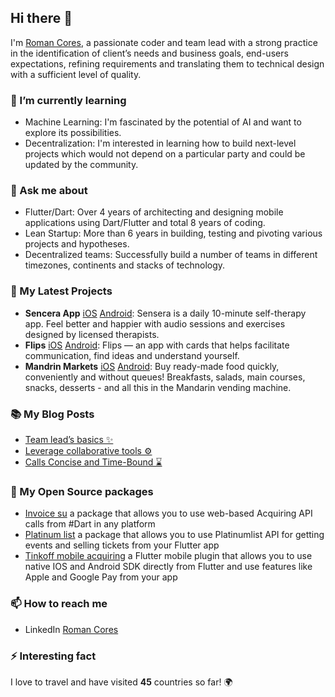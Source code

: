 ## Hi there 👋

I'm [Roman Cores](https://github.com/romancores), a passionate coder and team lead with a strong practice in the identification of client’s needs and business goals, end-users expectations, refining requirements and translating them to technical design with a sufficient level of quality.

### 🌱 I’m currently learning

- Machine Learning: I'm fascinated by the potential of AI and want to explore its possibilities.
- Decentralization: I'm interested in learning how to build next-level projects which would not depend on a particular party and could be updated by the community.

### 💬 Ask me about

- Flutter/Dart: Over 4 years of architecting and designing mobile applications using Dart/Flutter and total 8 years of coding.
- Lean Startup: More than 6 years in building, testing and pivoting various projects and hypotheses.
- Decentralized teams: Successfully build a number of teams in different timezones, continents and stacks of technology.

### 🚀 My Latest Projects

- **Sencera App** [iOS](https://apps.apple.com/ru/app/sensera-cbt-self-help/id1550071754) [Android](https://play.google.com/store/apps/details?id=io.therappy.therappyapp):
  Sensera is a daily 10-minute self-therapy app. Feel better and happier with audio sessions and exercises designed by licensed therapists.
- **Flips** [iOS](https://apps.apple.com/us/app/flips-cards-that-help/id1626446928) [Android](https://play.google.com/store/apps/details?id=com.flipscards.app):
  Flips — an app with cards that helps facilitate communication, find ideas and understand yourself.
- **Mandrin Markets** [iOS](https://apps.apple.com/ec/app/%D0%BC-%D0%BC%D0%B0%D1%80%D0%BA%D0%B5%D1%82/id6444895728) [Android](https://play.google.com/store/apps/details?id=ru.mandarineda.micromarkets): 
  Buy ready-made food quickly, conveniently and without queues! Breakfasts, salads, main courses, snacks, desserts - and all this in the Mandarin vending machine.

### 📚 My Blog Posts

- [Team lead’s basics ✨](https://www.linkedin.com/posts/romancores_success-communication-development-activity-7087553061321129984-uKX2?utm_source=github)
- [Leverage collaborative tools ⚙](https://www.linkedin.com/posts/romancores_efficiency-motivation-communication-activity-7082440502800736257-iiCB?utm_source=github)
- [Calls Concise and Time-Bound ⌛](https://www.linkedin.com/posts/romancores_synchronic-communications-technology-activity-7081708190731513856-31Hc?utm_source=github)

### 🤝 My Open Source packages

- [Invoice su](https://github.com/HorumDev/invoice_su) a package that allows you to use web-based Acquiring API calls from #Dart in any platform
- [Platinum list](https://github.com/romancores/platinum_list) a package that allows you to use Platinumlist API for getting events and selling tickets from your Flutter app
- [Tinkoff mobile acquiring](https://github.com/HorumDev/tinkoff_acquiring) a Flutter mobile plugin that allows you to use native IOS and Android SDK directly from Flutter and use features like Apple and Google Pay from your app

### 📫 How to reach me

- LinkedIn [Roman Cores](https://www.linkedin.com/in/romancores/)

### ⚡ Interesting fact

I love to travel and have visited **45** countries so far! 🌍
